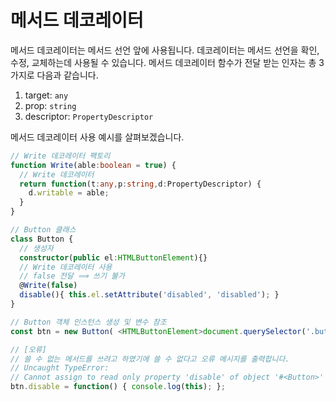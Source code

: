 # 메서드 데코레이터

메서드 데코레이터는 메서드 선언 앞에 사용됩니다. 데코레이터는 메서드 선언을 확인, 수정, 교체하는데 사용될 수 있습니다. 메서드 데코레이터 함수가 전달 받는 인자는 총 3가지로 다음과 같습니다.

1. target: `any`
2. prop: `string`
3. descriptor: `PropertyDescriptor`

메서드 데코레이터 사용 예시를 살펴보겠습니다.

```typescript
// Write 데코레이터 팩토리
function Write(able:boolean = true) {
  // Write 데코레이터
  return function(t:any,p:string,d:PropertyDescriptor) { 
    d.writable = able;
  }
}

// Button 클래스
class Button {
  // 생성자
  constructor(public el:HTMLButtonElement){}
  // Write 데코레이터 사용
  // false 전달 ⟹ 쓰기 불가
  @Write(false)
  disable(){ this.el.setAttribute('disabled', 'disabled'); }
}

// Button 객체 인스턴스 생성 및 변수 참조
const btn = new Button( <HTMLButtonElement>document.querySelector('.button') );

// [오류]
// 쓸 수 없는 메서드를 쓰려고 하였기에 쓸 수 없다고 오류 메시지를 출력합니다.
// Uncaught TypeError: 
// Cannot assign to read only property 'disable' of object '#<Button>'
btn.disable = function() { console.log(this); };
```

